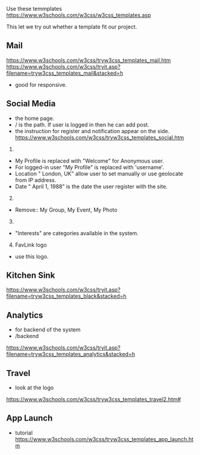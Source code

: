 Use these temmplates
https://www.w3schools.com/w3css/w3css_templates.asp

This let we try out whether a template fit our project.


## Mail

https://www.w3schools.com/w3css/tryw3css_templates_mail.htm
https://www.w3schools.com/w3css/tryit.asp?filename=tryw3css_templates_mail&stacked=h
- good for responsive.


## Social Media

- the home page.
- / is the path. If user is logged in then he can add post.
- the instruction for register and notification appear on the side.
https://www.w3schools.com/w3css/tryw3css_templates_social.htm

1.
- My Profile is replaced with "Welcome" for Anonymous user.
- For logged-in user "My Profile" is replaced with 'username'.
- Location " London, UK" allow user to set manually or use geolocate from IP address.
- Date " April 1, 1988" is the date the user register with the site.

2.
- Remove:: My Group, My Event, My Photo

3.
- "Interests" are categories available in the system.


4. FavLink logo
- use this logo.


## Kitchen Sink  

https://www.w3schools.com/w3css/tryit.asp?filename=tryw3css_templates_black&stacked=h


## Analytics

- for backend of the system
- /backend

https://www.w3schools.com/w3css/tryit.asp?filename=tryw3css_templates_analytics&stacked=h

## Travel

- look at the logo

https://www.w3schools.com/w3css/tryw3css_templates_travel2.htm#


## App Launch

- tutorial
https://www.w3schools.com/w3css/tryw3css_templates_app_launch.htm

